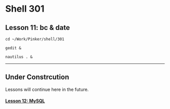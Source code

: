 # Shell 301
## Lesson 11: bc & date

`cd ~/Work/Pinker/shell/301`

`gedit &`

`nautilus . &`
___

## Under Constrcution
Lessons will continue here in the future.

#### [Lesson 12: MySQL](https://github.com/inkVerb/pinker/blob/master/301-shell/Lesson-12.md)
